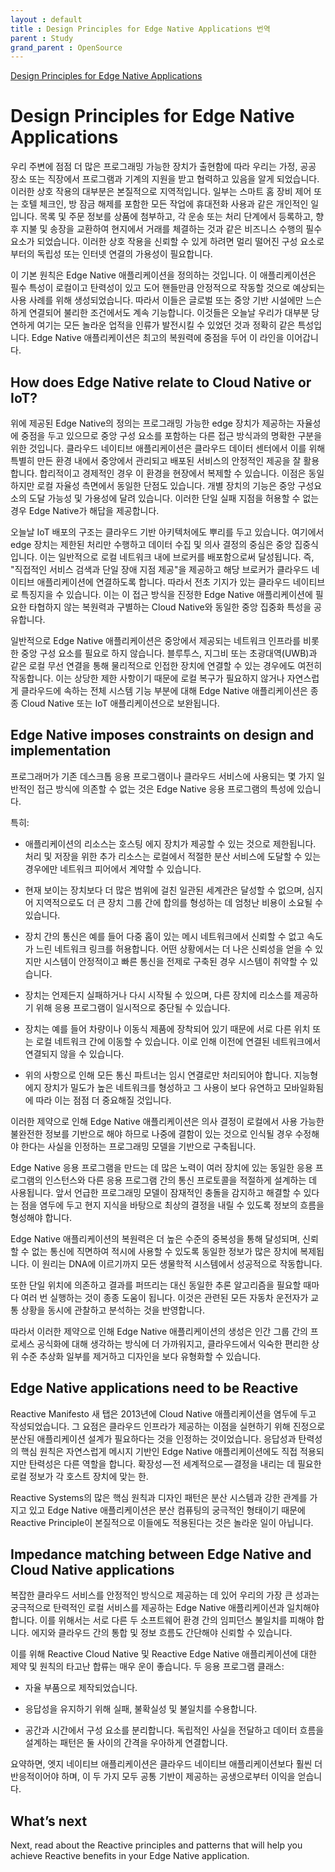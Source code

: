 ```yaml
---
layout : default
title : Design Principles for Edge Native Applications 번역
parent : Study
grand_parent : OpenSource
---
```



[Design Principles for Edge Native Applications](https://www.reactiveprinciples.org/edge-native/index.html)

# Design Principles for Edge Native Applications

우리 주변에 점점 더 많은 프로그래밍 가능한 장치가 출현함에 따라 우리는 가정, 공공 장소 또는 직장에서 프로그램과 기계의 지원을 받고 협력하고 있음을 알게 되었습니다. 이러한 상호 작용의 대부분은 본질적으로 지역적입니다. 일부는 스마트 홈 장비 제어 또는 호텔 체크인, 방 잠금 해제를 포함한 모든 작업에 휴대전화 사용과 같은 개인적인 일입니다. 목록 및 주문 정보를 상품에 첨부하고, 각 운송 또는 처리 단계에서 등록하고, 향후 지불 및 송장을 교환하여 현지에서 거래를 체결하는 것과 같은 비즈니스 수행의 필수 요소가 되었습니다. 이러한 상호 작용을 신뢰할 수 있게 하려면 멀리 떨어진 구성 요소로부터의 독립성 또는 인터넷 연결의 가용성이 필요합니다.

이 기본 원칙은 Edge Native 애플리케이션을 정의하는 것입니다. 이 애플리케이션은 필수 특성이 로컬이고 탄력성이 있고 도어 핸들만큼 안정적으로 작동할 것으로 예상되는 사용 사례를 위해 생성되었습니다. 따라서 이들은 글로벌 또는 중앙 기반 시설에만 느슨하게 연결되어 불리한 조건에서도 계속 기능합니다. 이것들은 오늘날 우리가 대부분 당연하게 여기는 모든 놀라운 업적을 인류가 발전시킬 수 있었던 것과 정확히 같은 특성입니다. Edge Native 애플리케이션은 최고의 복원력에 중점을 두어 이 라인을 이어갑니다.

## How does Edge Native relate to Cloud Native or IoT?
위에 제공된 Edge Native의 정의는 프로그래밍 가능한 edge 장치가 제공하는 자율성에 중점을 두고 있으므로 중앙 구성 요소를 포함하는 다른 접근 방식과의 명확한 구분을 위한 것입니다. 클라우드 네이티브 애플리케이션은 클라우드 데이터 센터에서 이를 위해 특별히 만든 환경 내에서 중앙에서 관리되고 배포된 서비스의 안정적인 제공을 잘 활용합니다. 합리적이고 경제적인 경우 이 환경을 현장에서 복제할 수 있습니다. 이점은 동일하지만 로컬 자율성 측면에서 동일한 단점도 있습니다. 개별 장치의 기능은 중앙 구성요소의 도달 가능성 및 가용성에 달려 있습니다. 이러한 단일 실패 지점을 허용할 수 없는 경우 Edge Native가 해답을 제공합니다.

오늘날 IoT 배포의 구조는 클라우드 기반 아키텍처에도 뿌리를 두고 있습니다. 여기에서 edge 장치는 제한된 처리만 수행하고 데이터 수집 및 의사 결정의 중심은 중앙 집중식입니다. 이는 일반적으로 로컬 네트워크 내에 브로커를 배포함으로써 달성됩니다. 즉, "직접적인 서비스 검색과 단일 장애 지점 제공"을 제공하고 해당 브로커가 클라우드 네이티브 애플리케이션에 연결하도록 합니다. 따라서 전초 기지가 있는 클라우드 네이티브로 특징지을 수 있습니다. 이는 이 접근 방식을 진정한 Edge Native 애플리케이션에 필요한 타협하지 않는 복원력과 구별하는 Cloud Native와 동일한 중앙 집중화 특성을 공유합니다.

일반적으로 Edge Native 애플리케이션은 중앙에서 제공되는 네트워크 인프라를 비롯한 중앙 구성 요소를 필요로 하지 않습니다. 블루투스, 지그비 또는 초광대역(UWB)과 같은 로컬 무선 연결을 통해 물리적으로 인접한 장치에 연결할 수 있는 경우에도 여전히 작동합니다. 이는 상당한 제한 사항이기 때문에 로컬 복구가 필요하지 않거나 자연스럽게 클라우드에 속하는 전체 시스템 기능 부분에 대해 Edge Native 애플리케이션은 종종 Cloud Native 또는 IoT 애플리케이션으로 보완됩니다.

## Edge Native imposes constraints on design and implementation
프로그래머가 기존 데스크톱 응용 프로그램이나 클라우드 서비스에 사용되는 몇 가지 일반적인 접근 방식에 의존할 수 없는 것은 Edge Native 응용 프로그램의 특성에 있습니다.

특히:

- 애플리케이션의 리소스는 호스팅 에지 장치가 제공할 수 있는 것으로 제한됩니다. 처리 및 저장을 위한 추가 리소스는 로컬에서 적절한 분산 서비스에 도달할 수 있는 경우에만 네트워크 피어에서 계약할 수 있습니다.

- 현재 보이는 장치보다 더 많은 범위에 걸친 일관된 세계관은 달성할 수 없으며, 심지어 지역적으로도 더 큰 장치 그룹 간에 합의를 형성하는 데 엄청난 비용이 소요될 수 있습니다.

- 장치 간의 통신은 예를 들어 다중 홉이 있는 메시 네트워크에서 신뢰할 수 없고 속도가 느린 네트워크 링크를 허용합니다. 어떤 상황에서는 더 나은 신뢰성을 얻을 수 있지만 시스템이 안정적이고 빠른 통신을 전제로 구축된 경우 시스템이 취약할 수 있습니다.

- 장치는 언제든지 실패하거나 다시 시작될 수 있으며, 다른 장치에 리소스를 제공하기 위해 응용 프로그램이 일시적으로 중단될 수 있습니다.

- 장치는 예를 들어 차량이나 이동식 제품에 장착되어 있기 때문에 서로 다른 위치 또는 로컬 네트워크 간에 이동할 수 있습니다. 이로 인해 이전에 연결된 네트워크에서 연결되지 않을 수 있습니다.

- 위의 사항으로 인해 모든 통신 파트너는 임시 연결로만 처리되어야 합니다. 지능형 에지 장치가 밀도가 높은 네트워크를 형성하고 그 사용이 보다 유연하고 모바일화됨에 따라 이는 점점 더 중요해질 것입니다.

이러한 제약으로 인해 Edge Native 애플리케이션은 의사 결정이 로컬에서 사용 가능한 불완전한 정보를 기반으로 해야 하므로 나중에 결함이 있는 것으로 인식될 경우 수정해야 한다는 사실을 인정하는 프로그래밍 모델을 기반으로 구축됩니다.

Edge Native 응용 프로그램을 만드는 데 많은 노력이 여러 장치에 있는 동일한 응용 프로그램의 인스턴스와 다른 응용 프로그램 간의 통신 프로토콜을 적절하게 설계하는 데 사용됩니다. 앞서 언급한 프로그래밍 모델이 잠재적인 충돌을 감지하고 해결할 수 있다는 점을 염두에 두고 현지 지식을 바탕으로 최상의 결정을 내릴 수 있도록 정보의 흐름을 형성해야 합니다.

Edge Native 애플리케이션의 복원력은 더 높은 수준의 중복성을 통해 달성되며, 신뢰할 수 없는 통신에 직면하여 적시에 사용할 수 있도록 동일한 정보가 많은 장치에 복제됩니다. 이 원리는 DNA에 이르기까지 모든 생물학적 시스템에서 성공적으로 작동합니다.

또한 단일 위치에 의존하고 결과를 퍼뜨리는 대신 동일한 추론 알고리즘을 필요할 때마다 여러 번 실행하는 것이 종종 도움이 됩니다. 이것은 관련된 모든 자동차 운전자가 교통 상황을 동시에 관찰하고 분석하는 것을 반영합니다.

따라서 이러한 제약으로 인해 Edge Native 애플리케이션의 생성은 인간 그룹 간의 프로세스 공식화에 대해 생각하는 방식에 더 가까워지고, 클라우드에서 익숙한 편리한 상위 수준 추상화 일부를 제거하고 디자인을 보다 유형화할 수 있습니다.

## Edge Native applications need to be Reactive
Reactive Manifesto 새 탭은 2013년에 Cloud Native 애플리케이션을 염두에 두고 작성되었습니다. 그 요점은 클라우드 인프라가 제공하는 이점을 실현하기 위해 진정으로 분산된 애플리케이션 설계가 필요하다는 것을 인정하는 것이었습니다. 응답성과 탄력성의 핵심 원칙은 자연스럽게 메시지 기반인 Edge Native 애플리케이션에도 직접 적용되지만 탄력성은 다른 역할을 합니다. 확장성 — 전 세계적으로 — 결정을 내리는 데 필요한 로컬 정보가 각 호스트 장치에 맞는 한.

Reactive Systems의 많은 핵심 원칙과 디자인 패턴은 분산 시스템과 강한 관계를 가지고 있고 Edge Native 애플리케이션은 분산 컴퓨팅의 궁극적인 형태이기 때문에 Reactive Principle이 본질적으로 이들에도 적용된다는 것은 놀라운 일이 아닙니다.

## Impedance matching between Edge Native and Cloud Native applications
복잡한 클라우드 서비스를 안정적인 방식으로 제공하는 데 있어 우리의 가장 큰 성과는 궁극적으로 탄력적인 로컬 서비스를 제공하는 Edge Native 애플리케이션과 일치해야 합니다. 이를 위해서는 서로 다른 두 소프트웨어 환경 간의 임피던스 불일치를 피해야 합니다. 에지와 클라우드 간의 통합 및 정보 흐름도 간단해야 신뢰할 수 있습니다.

이를 위해 Reactive Cloud Native 및 Reactive Edge Native 애플리케이션에 대한 제약 및 원칙의 타고난 합류는 매우 운이 좋습니다. 두 응용 프로그램 클래스:

- 자율 부품으로 제작되었습니다.

- 응답성을 유지하기 위해 실패, 불확실성 및 불일치를 수용합니다.

- 공간과 시간에서 구성 요소를 분리합니다. 독립적인 사실을 전달하고 데이터 흐름을 설계하는 패턴은 둘 사이의 간격을 우아하게 연결합니다.

요약하면, 엣지 네이티브 애플리케이션은 클라우드 네이티브 애플리케이션보다 훨씬 더 반응적이어야 하며, 이 두 가지 모두 공통 기반이 제공하는 공생으로부터 이익을 얻습니다.

## What’s next
Next, read about the Reactive principles and patterns that will help you achieve Reactive benefits in your Edge Native application.

